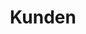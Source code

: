 ---
_source: 'clients'
headline: WANN IMMER PERFEKTION GEFRAGT IST, ENTSCHEIDEN SICH AUSGEZEICHNETE UND ANSPRUCHSVOLLE ARCHITEKTEN, DESIGNER, BAUUNTERNEHMER UND EIGENTÜMER FÜR MERRITT.
next:
  name: presse
  link: /press/
title: Kunden
description: ZEITGEMÄSSE UND MASSGEFERTIGTE HOLZ- UND SCHREINERARBEITEN.
_comments:
  next: the'next' link
  name: the text of the 'next' link
  link: where the 'next' link takes you
  title: for meta property='og:title'
  description: (optional) for meta property='og:description'
---